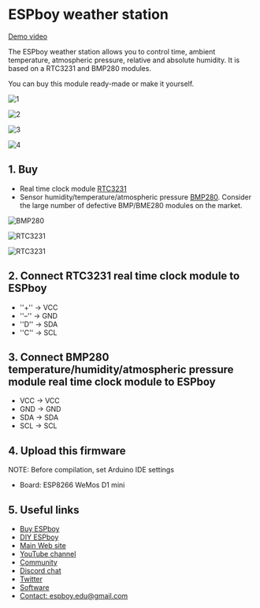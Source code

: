 # ESPboy weather station

[Demo video](www.youtube.com)

The ESPboy weather station allows you to control time, ambient temperature, atmospheric pressure, relative and absolute humidity.
It is based on a RTC3231 and BMP280 modules.

You can buy this module ready-made or make it yourself.

![1](pics/IMG_0688.jpg)

![2](pics/IMG_0689.jpg)

![3](pics/IMG_0690.jpg)

![4](pics/IMG_0691.jpg)


## 1. Buy 

- Real time clock module [RTC3231](https://aliexpress.ru/wholesale?catId=&SearchText=ds3231%20RTC)
- Sensor humidity/temperature/atmospheric pressure [BMP280](https://aliexpress.ru/wholesale?catId=&SearchText=BMP280).
Consider the large number of defective BMP/BME280 modules on the market.

![BMP280](pics/bmp280.jpg)

![RTC3231](pics/rtc3231_1.jpg)

![RTC3231](pics/rtc3231_2.jpg)


## 2. Connect RTC3231 real time clock module to ESPboy

- ''+'' -> VCC
- ''–'' -> GND
- ''D'' -> SDA
- ''C'' -> SCL


## 3. Connect BMP280 temperature/humidity/atmospheric pressure module real time clock module to ESPboy

- VCC -> VCC
- GND -> GND
- SDA -> SDA
- SCL -> SCL


## 4. Upload this firmware

NOTE: Before compilation, set Arduino IDE settings

-  Board:  ESP8266 WeMos D1 mini


## 5. Useful links

- [Buy ESPboy](https://www.tindie.com/products/23910/)
- [DIY ESPboy](https://easyeda.com/ESPboy)
- [Main Web site](https://www.espboy.com)
- [YouTube channel](https://www.youtube.com/c/ESPboy)
- [Community](https://community.espboy.com)
- [Discord chat](https://discord.gg/kXfDQpX)
- [Twitter](https://twitter.com/ESPboy_edu)
- [Software](https://github.com/ESPboy-edu)
- [Contact: espboy.edu@gmail.com](mailto:espboy.edu@gmail.com)

